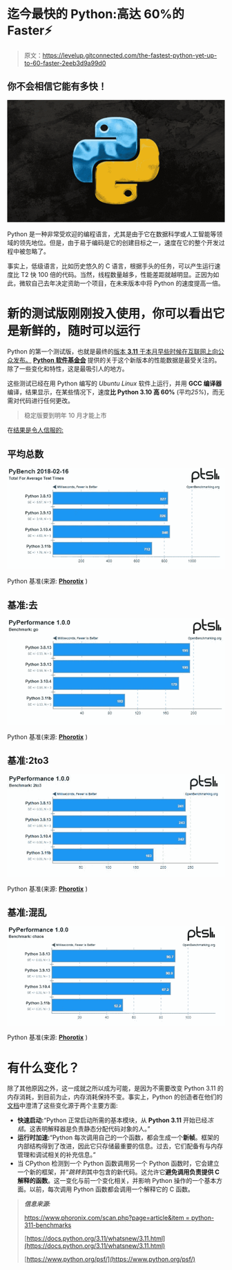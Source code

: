 # 迄今最快的 Python:高达 60%的 Faster⚡

> 原文：<https://levelup.gitconnected.com/the-fastest-python-yet-up-to-60-faster-2eeb3d9a99d0>

## 你不会相信它能有多快！

![](img/8530f0257c9473eb33a350e717dbf28a.png)

Python 是一种非常受欢迎的编程语言，尤其是由于它在数据科学或人工智能等领域的领先地位。但是，由于易于编码是它的创建目标之一，速度在它的整个开发过程中被忽略了。

事实上，低级语言，比如历史悠久的 C 语言，根据手头的任务，可以产生运行速度比 T2 快 100 倍的代码。当然，线程数量越多，性能差距就越明显。正因为如此，微软自己去年决定资助一个项目，在未来版本中将 Python 的速度提高一倍。

# 新的测试版刚刚投入使用，你可以看出它是新鲜的，随时可以运行

Python 的第一个测试版，也就是最终的[版本 **3.11** 于本月早些时候在互联网上向公众发布。](https://docs.python.org/3.11/whatsnew/3.11.html) [**Python 软件基金会**](https://www.python.org/psf/) 提供的关于这个新版本的性能数据是最受关注的。除了一些变化和特性，这是最吸引人的地方。

这些测试已经在用 Python 编写的 *Ubuntu Linux* 软件上运行，并用 **GCC 编译器**编译，结果显示，在某些情况下，速度**比 Python 3.10 高 60%** (平均*25%*)，而无需对代码进行任何更改。

> 稳定版要到明年 10 月才能上市

在[结果是令人信服的:](https://www.phoronix.com/scan.php?page=article&item=python-311-benchmarks)

## 平均总数

![](img/a2778f32cb06fdeee02791e12b91fe8f.png)

Python 基准(来源: [**Phorotix**](https://www.phoronix.com/scan.php?page=article&item=python311-pyston-pypy&num=1) )

## 基准:去

![](img/f7cddc1c7fb7b189dd081f733b0c7c60.png)

Python 基准(来源: [**Phorotix**](https://www.phoronix.com/scan.php?page=article&item=python311-pyston-pypy&num=1) )

## 基准:2to3

![](img/a0d49aa571a48d7ce3cefd5f12cbb05e.png)

Python 基准(来源: [**Phorotix**](https://www.phoronix.com/scan.php?page=article&item=python311-pyston-pypy&num=1) )

## 基准:混乱

![](img/afc576d406f1f9da4c054809bdc660d9.png)

Python 基准(来源: [**Phorotix**](https://www.phoronix.com/scan.php?page=article&item=python311-pyston-pypy&num=1) )

# 有什么变化？

除了其他原因之外，这一成就之所以成为可能，是因为不需要改变 Python 3.11 的内存消耗，到目前为止，内存消耗保持不变。事实上，Python 的创造者在他们的[文档](https://docs.python.org/3.11/whatsnew/3.11.html#faster-cpython)中澄清了这些变化源于两个主要方面:

*   **快速启动:**“Python 正常启动所需的基本模块，从 **Python 3.11** 开始已经*冻结*。这表明解释器是负责静态分配代码对象的人。”
*   **运行时加速:**“Python 每次调用自己的一个函数，都会生成一个**新帧**。框架的内部结构得到了改进，因此它只存储最重要的信息。过去，它们配备有与内存管理和调试相关的补充信息。”
*   当 CPython 检测到一个 Python 函数调用另一个 Python 函数时，它会建立一个新的框架，并“*跳转到*其中包含的新代码。这允许它**避免调用负责提供 C 解释的函数**。这一变化与前一个变化相关，并影响 Python 操作的一个基本方面。以前，每次调用 Python 函数都会调用一个解释它的 C 函数。

> ***信息来源:***
> 
> [https://www.phoronix.com/scan.php?page=article&item = python-311-benchmarks](https://www.phoronix.com/scan.php?page=article&item=python-311-benchmarks)
> 
> [https://docs.python.org/3.11/whatsnew/3.11.html](https://docs.python.org/3.11/whatsnew/3.11.html)
> 
> [https://www.python.org/psf/](https://www.python.org/psf/)